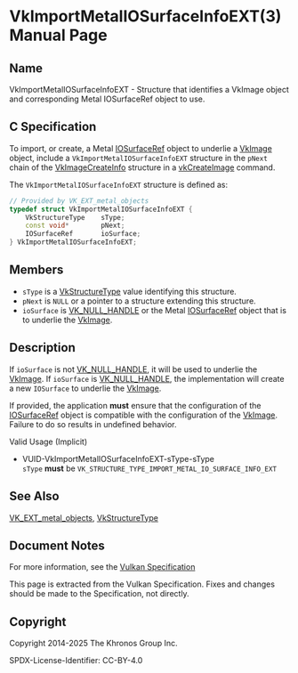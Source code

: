# VkImportMetalIOSurfaceInfoEXT(3) Manual Page

## Name

VkImportMetalIOSurfaceInfoEXT - Structure that identifies a VkImage object and corresponding Metal IOSurfaceRef object to use.



## [](#_c_specification)C Specification

To import, or create, a Metal [IOSurfaceRef](https://registry.khronos.org/vulkan/specs/latest/man/html/IOSurfaceRef.html) object to underlie a [VkImage](https://registry.khronos.org/vulkan/specs/latest/man/html/VkImage.html) object, include a `VkImportMetalIOSurfaceInfoEXT` structure in the `pNext` chain of the [VkImageCreateInfo](https://registry.khronos.org/vulkan/specs/latest/man/html/VkImageCreateInfo.html) structure in a [vkCreateImage](https://registry.khronos.org/vulkan/specs/latest/man/html/vkCreateImage.html) command.

The `VkImportMetalIOSurfaceInfoEXT` structure is defined as:

```c++
// Provided by VK_EXT_metal_objects
typedef struct VkImportMetalIOSurfaceInfoEXT {
    VkStructureType    sType;
    const void*        pNext;
    IOSurfaceRef       ioSurface;
} VkImportMetalIOSurfaceInfoEXT;
```

## [](#_members)Members

- `sType` is a [VkStructureType](https://registry.khronos.org/vulkan/specs/latest/man/html/VkStructureType.html) value identifying this structure.
- `pNext` is `NULL` or a pointer to a structure extending this structure.
- `ioSurface` is [VK\_NULL\_HANDLE](https://registry.khronos.org/vulkan/specs/latest/man/html/VK_NULL_HANDLE.html) or the Metal [IOSurfaceRef](https://registry.khronos.org/vulkan/specs/latest/man/html/IOSurfaceRef.html) object that is to underlie the [VkImage](https://registry.khronos.org/vulkan/specs/latest/man/html/VkImage.html).

## [](#_description)Description

If `ioSurface` is not [VK\_NULL\_HANDLE](https://registry.khronos.org/vulkan/specs/latest/man/html/VK_NULL_HANDLE.html), it will be used to underlie the [VkImage](https://registry.khronos.org/vulkan/specs/latest/man/html/VkImage.html). If `ioSurface` is [VK\_NULL\_HANDLE](https://registry.khronos.org/vulkan/specs/latest/man/html/VK_NULL_HANDLE.html), the implementation will create a new `IOSurface` to underlie the [VkImage](https://registry.khronos.org/vulkan/specs/latest/man/html/VkImage.html).

If provided, the application **must** ensure that the configuration of the [IOSurfaceRef](https://registry.khronos.org/vulkan/specs/latest/man/html/IOSurfaceRef.html) object is compatible with the configuration of the [VkImage](https://registry.khronos.org/vulkan/specs/latest/man/html/VkImage.html). Failure to do so results in undefined behavior.

Valid Usage (Implicit)

- [](#VUID-VkImportMetalIOSurfaceInfoEXT-sType-sType)VUID-VkImportMetalIOSurfaceInfoEXT-sType-sType  
  `sType` **must** be `VK_STRUCTURE_TYPE_IMPORT_METAL_IO_SURFACE_INFO_EXT`

## [](#_see_also)See Also

[VK\_EXT\_metal\_objects](https://registry.khronos.org/vulkan/specs/latest/man/html/VK_EXT_metal_objects.html), [VkStructureType](https://registry.khronos.org/vulkan/specs/latest/man/html/VkStructureType.html)

## [](#_document_notes)Document Notes

For more information, see the [Vulkan Specification](https://registry.khronos.org/vulkan/specs/latest/html/vkspec.html#VkImportMetalIOSurfaceInfoEXT)

This page is extracted from the Vulkan Specification. Fixes and changes should be made to the Specification, not directly.

## [](#_copyright)Copyright

Copyright 2014-2025 The Khronos Group Inc.

SPDX-License-Identifier: CC-BY-4.0